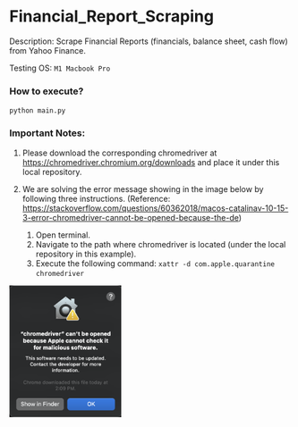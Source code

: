 # Financial_Report_Scraping

Description: Scrape Financial Reports (financials, balance sheet, cash flow) from Yahoo Finance.

Testing OS: ```M1 Macbook Pro```

### How to execute?
```
python main.py
```

### Important Notes:
1. Please download the corresponding chromedriver at https://chromedriver.chromium.org/downloads and place it under this local repository.

2. We are solving the error message showing in the image below by following three instructions. (Reference: https://stackoverflow.com/questions/60362018/macos-catalinav-10-15-3-error-chromedriver-cannot-be-opened-because-the-de)
    1. Open terminal.
    2. Navigate to the path where chromedriver is located (under the local repository in this example).
    3. Execute the following command: ```xattr -d com.apple.quarantine chromedriver```

<img src="cannot_open_chromedrive.png" alt="Cannot Open chromedrive on Macbook" width="200">
